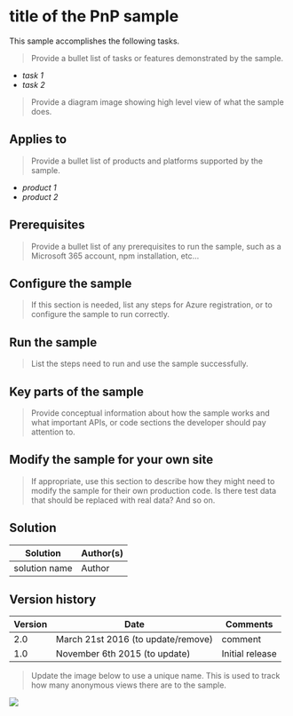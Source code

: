 # title of the PnP sample

This sample accomplishes the following tasks.

> Provide a bullet list of tasks or features demonstrated by the sample.

- *task 1*
- *task 2*

> Provide a diagram image showing high level view of what the sample does.

## Applies to

> Provide a bullet list of products and platforms supported by the sample.

- *product 1*
- *product 2*

## Prerequisites

> Provide a bullet list of any prerequisites to run the sample, such as a Microsoft 365 account, npm installation, etc...

## Configure the sample

> If this section is needed, list any steps for Azure registration, or to configure the sample to run correctly.

## Run the sample

> List the steps need to run and use the sample successfully.

## Key parts of the sample

> Provide conceptual information about how the sample works and what important APIs, or code sections the developer should pay attention to.

## Modify the sample for your own site

> If appropriate, use this section to describe how they might need to modify the sample for their own production code. Is there test data that should be replaced with real data? And so on.

## Solution

Solution | Author(s)
---------|----------
solution name | Author

## Version history

Version  | Date | Comments
---------| -----| --------
2.0  | March 21st 2016 (to update/remove)| comment
1.0  | November 6th 2015 (to update) | Initial release

> Update the image below to use a unique name. This is used to track how many anonymous views there are to the sample.

<img src="https://pnptelemetry.azurewebsites.net/pnp-officeaddins/samples/name-of-sample" />